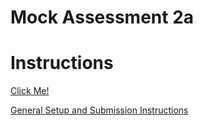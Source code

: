 # Mock Assessment 2a

# Instructions
[Click Me!](https://docs.google.com/document/d/1pgNkGGG0GZgey6MWm4EGtO1dQ3u22bJAKZGwRIzprQI/preview)

[General Setup and Submission Instructions](https://docs.google.com/document/d/1dGeWw-KymeDLfbdfS0akcn15CyBOHigqykSU8sOtlaE/preview)
